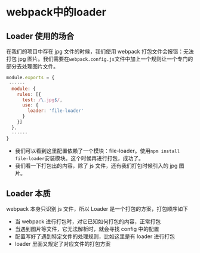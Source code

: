 # webpack中的loader

## Loader 使用的场合

在我们的项目中存在 jpg 文件的时候，我们使用 webpack 打包文件会报错：无法打包 jpg 图片。我们需要在`webpack.config.js`文件中加上一个规则让一个专门的部分去处理图片文件。

```JavaScript
module.exports = {
 ······
  module: {
    rules: [{
      test: /\.jpg$/,
      use: {
        loader: 'file-loader'
      }
    }]
  },
  ······
}
```

- 我们可以看到这里配置依赖了一个模块：file-loader。使用`npm install file-loader`安装模块。这个时候再进行打包，成功了。
- 我们看一下打包出的内容，除了 js 文件，还有我们打包时候引入的 jpg 图片。

## Loader 本质

webpack 本身只识别 js 文件，所以 Loader 是一个打包的方案，打包顺序如下

- 当 webpack 进行打包时，对它已知如何打包的内容，正常打包
- 当遇到图片等文件，它无法解析时，就会寻找 config 中的配置
- 配置写好了遇到特定文件的处理规则，比如这里是有 loader 进行打包
- loader 里面又规定了对应文件的打包方案

